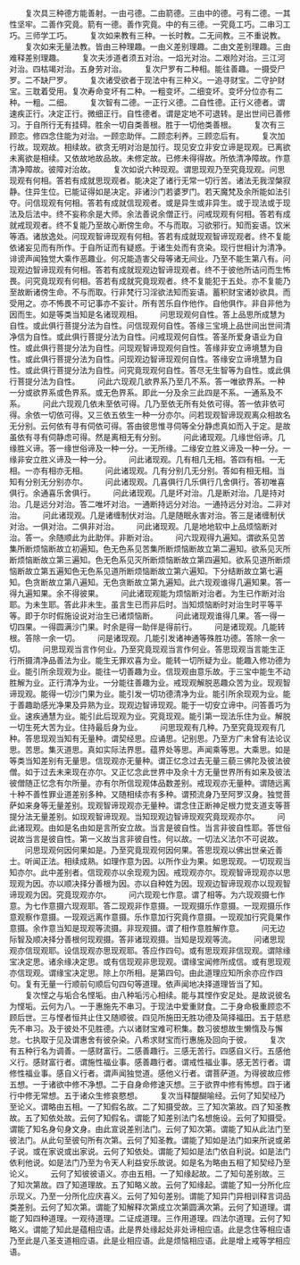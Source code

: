 <!-- { "loadSidebar": true } -->
　　复次具三种德方能善射。一由弓德。二由箭德。三由中的德。弓有二德。一其性坚牢。二善作究竟。箭有一德。善作究竟。中的有三德。一究竟工巧。二串习工巧。三师学工巧。
　　复次如来教有三种。一长时教。二无间教。三不重说教。
　　复次如来无量法教。皆由三种理趣。一由义差别理趣。二由文差别理趣。三由难释差别理趣。
　　复次夫涉道者须五对治。一焰光对治。二艰险对治。三江河对治。四枯竭对治。五身劳对治。
　　复次尸罗有二种相。能往善趣。一摄受尸罗。二不缺尸罗。
　　复次诸受欲者于现法中有三种义。一追寻财宝。二守护财宝。三耽着受用。复次寿命变坏有二种。一粗变坏。二细变坏。变坏分位亦有二种。一粗。二细。
　　复次智有二德。一正行义德。二自性德。正行义德者。谓速疾正行。决定正行。微细正行。自性德者。谓是定地不可退转。是出世间已善修习。于自所行无有挂碍。胜余一切自类善根。胜于一切他类善根。
　　复次有三顾恋。修四念住能为对治。一顾恋助伴。二顾恋利养。三顾恋后有。
　　复次加行故。现观故。相续故。欲贪无明对治是加行。现见安立非安立谛是现观。已离欲未离欲是相续。又依故地故品故。未修定故。已修未得得故。所依清净障故。作意清净障故。彼障对治故。
　　复次如说六种现观。谓思现观乃至究竟现观。问思现观有何相。答若有成就思现观者。能决定了诸行无常一切行苦。诸法无我涅槃寂静。住异生位。已能证得如是决定。非诸沙门若婆罗门。若天魔梵及余所能如法引夺。问信现观有何相。答若有成就信现观者。或是异生或非异生。或于现法或于现法及后法中。终不妄称余是大师。余法善说余僧正行。问戒现观有何相。答若有成就戒现观者。终不复能乃至故心断傍生命。不与而取。习欲邪行。知而妄语。饮米等酒。诸放逸处。问现观智谛现观有何相。答若有成就现观智谛现观者。终不复能依诸妄见而有所作。于自所证而有疑惑。于诸生处而有贪染。现行世相计为清净。诽谤声闻独觉大乘作恶趣业。何况能造害父母等诸无间业。乃至不能生第八有。问现观边智谛现观有何相。答若有成就现观边智谛现观者。终不于彼他所诘问而生怖畏。问究竟现观有何相。答若有成就究竟现观者。终不复能犯于五处。亦不复能乃至故断诸傍生命。不与而取。行非梵行习淫欲法知而妄语。蓄积财宝诸妙欲具。而受用之。亦不怖畏不可记事亦不妄计。所有苦乐自作他作。自他俱作。非自非他为因而生。如是等类当知是名诸现观相。
　　问思现观何自性。答上品思所成慧为自性。或此俱行菩提分法为自性。问信现观何自性。答缘三宝境上品世间出世间清净信为自性。或此俱行菩提分法为自性。问戒现观何自性。答圣所爱身语业为自性。或此俱行菩提分法为自性。问现观智谛现观何自性。答缘非安立谛境慧为自性。或此俱行菩提分法为自性。问现观边智谛现观何自性。答缘安立谛境慧为自性。或此俱行菩提分法为自性。问究竟现观何自性。答尽无生智等为自性。或此俱行菩提分法为自性。
　　问此六现观几欲界系乃至几不系。答一唯欲界系。一种一分或欲界系或色界系。或无色界系。即此一分及余三此四是不系。一通系及不系。
　　问此六现观几依未至依可得。几乃至依无所有处依可得。答一依非依可得。余依一切依可得。又三依五依生一种一分亦尔。问若现观智谛现观离众相故名无分别。云何依有寻有伺依可得。答由彼思惟寻伺等全分静虑真如而入于定。是故虽依有寻有伺静虑可得。然是离相无有分别。
　　问此诸现观。几缘世俗谛。几缘胜义谛。答一缘世俗谛及一种一分。一无所缘。二缘安立胜义谛及一种一分。一缘非安立胜义谛及一种一分。
　　问此诸现观。几有相几无相。答四有相。一无相。一亦有相亦无相。
　　问此诸现观。几有分别几无分别。答如有相无相。当知有分别无分别亦尔。
　　问此诸现观。几喜俱行几乐俱行几舍俱行。答初唯喜俱行。余通喜乐舍俱行。
　　问此诸现观。几是坏对治。几是断对治。几是持对治。几是远分对治。答二唯坏对治。一通断持远分对治。一通持远分对治。二非对治。
　　问此诸现观。几是诸缠制伏对治。几是随眠永害对治。答三是诸缠制伏对治。一俱对治。二俱非对治。
　　问此诸现观。几是地地软中上品烦恼断对治。答一。余随顺此为此助伴。非断对治。
　　问六现观得九遍知。谓欲系见苦集所断烦恼断故立初遍知。色无色系见苦集所断烦恼断故立第二遍知。欲系见灭所断烦恼断故立第三遍知。色无色系见灭所断烦恼断故立第四遍知。欲系见道所断烦恼断故立第五遍知色无色系见道所断烦恼断故立第六遍知。下分结断故立第七遍知。色贪断故立第八遍知。无色贪断故立第九遍知。此六现观谁得几遍知果。答一得九遍知果。余不得彼果。
　　问此诸现观能为烦恼断对治者。为生已作断对治耶。为未生耶。答此非未生。虽言生已而非后时。当知烦恼断时对治生时平等平等。即于尔时假施设说对治生已诸烦恼断。
　　问此诸现观谁得几果。答一得一切四果。一得圆满沙门果。时余是得一助伴是得前行。
　　问是诸现观。几能转根。答除一余一切。
　　问是诸现观。几能引发诸神通等殊胜功德。答除一余一切。
　　问思现观当言作何业。乃至究竟现观当言作何业。答思现观当言能生正行所摄清净品善法为业。能生无罪欢喜为业。能转一切所疑为业。能趣入修功德为业。能引所余现观为业。能往一切善趣为业。信现观由意乐故。于三宝中能生不动胜解为业。正行清净为业。一分能往善趣为业。戒现观解脱恶趣众苦为业。现观智谛现观。能得一切沙门果为业。能引发一切功德清净为业。能引所余现观为业。能于善趣助感光净果及异熟为业。现观边智谛现观。能于一切安立谛中。问答善巧为业。速疾通慧为业。能引此后现观为业。究竟现观。能引第一现法乐住为业。解脱一切生死大苦为业。住持最后身为业。
　　问思现观有几种。乃至究竟现观有几种。答思现观当知有无量种。谓契经思。应诵思。记别思。乃至方广未曾有法论议思。苦思。集灭道思。真如实际法界思。蕴界处等思。声闻乘等思。大乘思。如是等类当知差别有无量思。信现观亦无量种。谓正忆念过去无量三藐三佛陀及彼法彼僧。如于过去未来现在亦尔。又正忆念此世界中及余十方无量世界所有如来及彼法彼僧随正忆念有尔所量。亦有尔所信现观体品数差别。戒现观亦无量种。谓随远离十种不善性罪业道差别多种。又随相续亦有多种。谓预流身乃至阿罗汉身。独觉菩萨如来身等无量差别。现观智谛现观亦无量种。谓念住正断神足根力觉支道支等菩提分法无量差别。如现观智谛现观。当知现观边智谛现观究竟现观亦尔。
　　问此诸现观。由如是名由如是言所安立故。当言是彼自性。当言非彼自性耶。答世俗说故当言是彼自性。第一义故当言非彼自性。何以故。一切法义法尔不可说故。
　　问思现观何因何果如是。乃至究竟现观何因何果。答思现观以佛出世亲近善士。听闻正法。相续成熟。如理作意为因。以所作业为果。如思现观。一切现观当知亦尔。此中差别者。信现观亦以余现观为因。戒现观亦尔。现观智谛现观亦以思现观为因。亦以顺决择分善根为因。亦以自种姓为因。现观边智谛现观亦以现观智谛现观为因。究竟现观亦尔。
　　问六现观七作意。谓了相等。为六现观摄七作意。为七作意摄六现观耶。答二现观非作意摄。一现观摄乐作意摄。一现观摄乐作意观察作意摄。一现观远离作意摄。乐作意加行究竟作意摄。一现观加行究竟果作意摄。余作意当知是现观等流摄。非现观摄。谓了相作意胜解作意。
　　问无边际智及顺决择分善根何现观摄。答非诸现观摄。当知是现观等流。
　　问诸思现观亦信现观耶。设信现观亦思现观耶。答应作四句。或有思现观非信现观。谓除缘宝决定思。诸余缘决定思。或有信现观非思现观。谓缘宝闻修所成信。或有思现观亦信现观。谓缘宝决定思。除上尔所相。是第四句。由此道理应知所余亦应作四句。复有无量一行顺前句顺后句四句等道理。依声闻地决择道理皆当了知。
　　复次悭之与垢合名悭垢。由八种垢污心相续。能与其悭作安足处。是故说彼名为悭垢。云何为八。一于惠施先不串习。于现法中爱重财食。二于身命极重顾恋不顾后世。三与悭者恒共止住又随顺彼。四见所施田无胜功德及简择福田。五于慈悲先不串习。及于彼处不见胜德。六以诸财宝难可积集。数习彼想故生懒惰及与懈怠。七执取于见及谓惠舍有彼杂染。八希求财宝而行惠施及回向于彼。
　　复次有五种行名为调善。一感财富行。二感善趣行。三感无苦行。四感自义行。五感他义行。感财富行者。谓施性福业事。感善趣行者。谓戒性福业事。感无苦行者。谓修性福业事。感自义行者。谓声闻独觉道。感他义行者。谓菩萨道。为得彼故应修五想。一于诸欲中修不净想。二于自身命修速灭想。三于欲界中修有怖想。四于诸行中修无常想。五于诸众生修哀愍想。
　　复次当释醍醐喻经。云何了知契经乃至论义。谓略由五相。一了知假名故。二了知摄受故。三了知次第故。四了知圣教故。五了知依处故。云何了知假名。谓能了知差别法门名想施设。云何了知摄受。谓能了知名身句身文身。由此宣说差别法门。云何了知次第。谓能了知从此法门至彼法门。从此句至彼句所有次第。云何了知圣教。谓能了知如是法门如来所说或弟子说。或在家说或出家说。云何了知依处。谓能了知如是法门依自利说。如是法门依利他说。如是法门乃至为令天人利益安乐故说。如是名为略由五相了知契经乃至论义。
　　云何了知彼彼语义。亦由五相。一了知缘起故。二了知句差别故。三了知次第故。四了知道理故。五了知略义故。云何了知缘起。谓能了知一分所化应示现义。乃至一分所化应庆喜义。云何了知句差别。谓能了知异门异相训释言词品类差别。云何了知次第。谓能了知解释次第成立次第圆满次第。云何了知道理。谓能了知四种道理。一观待道理。二证成道理。三作用道理。四法尔道理。云何了知略义。谓能了知此是蕴相应语。此是界处缘起处非处谛相应语。此是念住等相应语乃至此是八圣支道相应语。此是业相应语。此是烦恼相应语。此是增上戒等学相应语。
